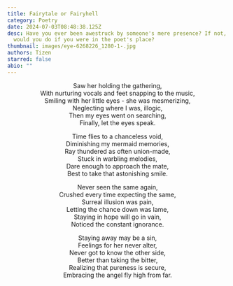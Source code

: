 ```yaml
---
title: Fairytale or Fairyhell
category: Poetry
date: 2024-07-03T08:48:38.125Z
desc: Have you ever been awestruck by someone's mere presence? If not, then what
  would you do if you were in the poet's place?
thumbnail: images/eye-6268226_1280-1-.jpg
authors: Tizen
starred: false
abio: ""
---
```

<p align="center">Saw her holding the gathering,</br>
With nurturing vocals and feet snapping to the music,</br>
Smiling with her little eyes - she was mesmerizing,</br>
Neglecting where I was, illogic,</br>
Then my eyes went on searching,</br>
Finally, let the eyes speak.</br>
</p>


<p align="center">Time flies to a chanceless void,</br>
Diminishing my mermaid memories,</br>
Ray thundered as often union-made,</br>
Stuck in warbling melodies,</br>
Dare enough to approach the mate,</br>
Best to take that astonishing smile.</br>
</p>



<p align="center">Never seen the same again,</br>
Crushed every time expecting the same,</br>
Surreal illusion was pain,</br>
Letting the chance down was lame,</br>
Staying in hope will go in vain,</br>
Noticed the constant ignorance.</br>
</p>



<p align="center">Staying away may be a sin,</br>
Feelings for her never alter,</br>
Never got to know the other side,</br>
Better than taking the bitter,</br>
Realizing that pureness is secure,</br>
Embracing the angel fly high from far.</br>
</p>
